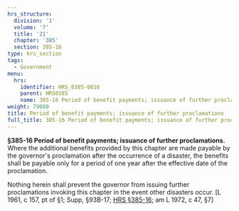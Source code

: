 ```yaml
---
hrs_structure:
  division: '1'
  volume: '7'
  title: '21'
  chapter: '385'
  section: 385-16
type: hrs_section
tags:
  - Government
menu:
  hrs:
    identifier: HRS_0385-0016
    parent: HRS0385
    name: 385-16 Period of benefit payments; issuance of further proclamations
weight: 79080
title: Period of benefit payments; issuance of further proclamations
full_title: 385-16 Period of benefit payments; issuance of further proclamations
---
```

**§385-16 Period of benefit payments; issuance of further proclamations.** Where the additional benefits provided by this chapter are made payable by the governor's proclamation after the occurrence of a disaster, the benefits shall be payable only for a period of one year after the effective date of the proclamation.

Nothing herein shall prevent the governor from issuing further proclamations invoking this chapter in the event other disasters occur. [L 1961, c 157, pt of §1; Supp, §93B-17; [HRS §385-16](/title-21/chapter-385/section-385-16/); am L 1972, c 47, §7]